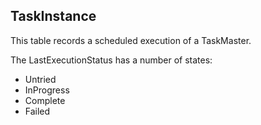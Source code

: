 ## TaskInstance

This table records a scheduled execution of a TaskMaster.

The LastExecutionStatus has a number of states:
* Untried
* InProgress
* Complete
* Failed 